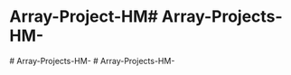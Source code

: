 # Array-Project-HM#   A r r a y - P r o j e c t s - H M -  
 #   A r r a y - P r o j e c t s - H M -  
 #   A r r a y - P r o j e c t s - H M -  
 